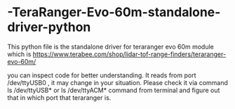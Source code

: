# -TeraRanger-Evo-60m-standalone-driver-python
This python file is the standalone driver for teraranger evo 60m module which is https://www.terabee.com/shop/lidar-tof-range-finders/teraranger-evo-60m/

you can inspect code for better understanding. It reads from port /dev/ttyUSB0 , it may change in your situation. Please check it via command ls /dev/ttyUSB* or ls /dev/ttyACM* command from terminal and figure out that in which port that teraranger is.
